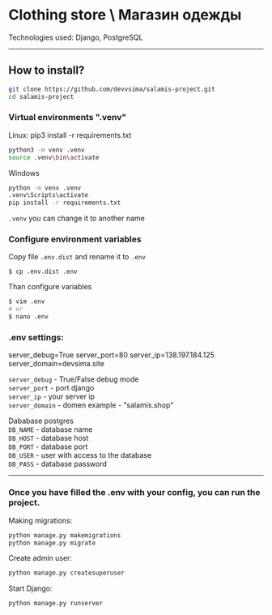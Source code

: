 
# Clothing store \ Магазин одежды


Technologies used:
    Django, PostgreSQL


<hr>


## How to install?

```bash
git clone https://github.com/devvsima/salamis-project.git
cd salamis-project
```
### Virtual environments ".venv"

Linux:
pip3 install -r requirements.txt
```bash
python3 -m venv .venv
source .venv\bin\activate
```
Windows
```bash
python -m venv .venv
.venv\Scripts\activate
pip install -r requirements.txt
```
`.venv` you can change it to another name


### Configure environment variables
Copy file `.env.dist` and rename it to `.env`
```
$ cp .env.dist .env
```
Than configure variables
```bash
$ vim .env
# or 
$ nano .env
```
### .env settings:
server_debug=True
server_port=80
server_ip=138.197.184.125
server_domain=devsima.site

`server_debug` - True/False debug mode <br>
`server_port` - port django <br>
`server_ip` - your server ip <br>
`server_domain` - domen example - "salamis.shop" <br>


Dababase postgres <br>
`DB_NAME` - database name <br>
`DB_HOST` - database host <br>
`DB_PORT` - database port <br>
`DB_USER` - user with access to the database <br>
`DB_PASS` - database password <br>

<hr>

### Once you have filled the .env with your config, you can run the project.

Making migrations:
```bash
python manage.py makemigrations
python manage.py migrate
```

Сreate admin user:
```bash
python manage.py createsuperuser
```

Start Django:
```bash
python manage.py runserver
```
